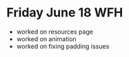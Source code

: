 # Friday June 18 WFH
- worked on resources page
- worked on animation 
- worked on fixing padding issues